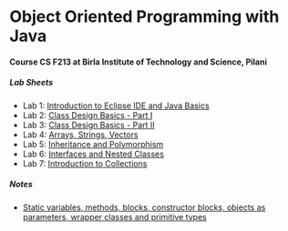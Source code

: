 # Object Oriented Programming with Java
#### Course CS F213 at Birla Institute of Technology and Science, Pilani

##### Lab Sheets
- Lab 1: [Introduction to Eclipse IDE and Java Basics](https://github.com/lovish1996/Java_Object_Oriented_Programming/blob/main/Lab%20Sheets/Labsheet_1.pdf)
- Lab 2: [Class Design Basics - Part I](https://github.com/lovish1996/Java_Object_Oriented_Programming/blob/main/Lab%20Sheets/Labsheet_2.pdf)
- Lab 3: [Class Design Basics - Part II](https://github.com/lovish1996/Java_Object_Oriented_Programming/blob/main/Lab%20Sheets/Labsheet_3.pdf)
- Lab 4: [Arrays, Strings, Vectors](https://github.com/lovish1996/Java_Object_Oriented_Programming/blob/main/Lab%20Sheets/Labsheet_4.pdf)
- Lab 5: [Inheritance and Polymorphism](https://github.com/lovish1996/Java_Object_Oriented_Programming/blob/main/Lab%20Sheets/Labsheet_5.pdf)
- Lab 6: [Interfaces and Nested Classes](https://github.com/lovish1996/Java_Object_Oriented_Programming/blob/main/Lab%20Sheets/Labsheet_6.pdf)
- Lab 7: [Introduction to Collections](https://github.com/lovish1996/Java_Object_Oriented_Programming/blob/main/Lab%20Sheets/Labsheet_7.pdf)

##### Notes
- [Static variables, methods, blocks, constructor blocks, objects as parameters, wrapper classes and primitive types](https://github.com/lovish1996/Java_Object_Oriented_Programming/blob/main/source_code/labsheet_3/Content.MD)

